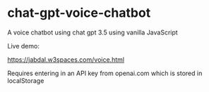 # chat-gpt-voice-chatbot
A voice chatbot using chat gpt 3.5 using vanilla JavaScript

Live demo:

https://jabdal.w3spaces.com/voice.html

Requires entering in an API key from openai.com which is stored in localStorage 
